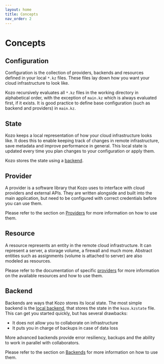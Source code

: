 ```yaml
---
layout: home
title: Concepts
nav_order: 2
---
```


# Concepts

## Configuration

Configuration is the collection of providers, backends and resources defined in your local `*.kz` files.
These files lay down how you want your cloud infrastructure to look like.

Kozo recursively evaluates all `*.kz` files in the working directory in alphabetical order, with the exception of `main.kz` which is always evaluated first, if it exists.
It is good practice to define base configuration (such as backend and providers) in `main.kz`.

## State

Kozo keeps a local representation of how your cloud infrastructure looks like.
It does this to enable keeping track of changes in remote infrastructure, save metadata and improve performance in general.
This local state is updated every time you plan changes to your configuration or apply them.

Kozo stores the state using a [backend](#backend).

## Provider

A provider is a software library that Kozo uses to interface with cloud providers and external APIs.
They are written alongside and built into the main application, but need to be configured with correct credentials before you can use them.

Please refer to the section on [Providers](providers) for more information on how to use them.

## Resource

A resource represents an entity in the remote cloud infrastructure.
It can represent a server, a storage volume, a firewall and much more.
Abstract entities such as assignments (volume is attached to server) are also modeled as resources.

Please refer to the documentation of specific [providers](providers) for more information on the available resources and how to use them.

## Backend

Backends are ways that Kozo stores its local state.
The most simple backend is the [local backend](backends/local), that stores the state in the `kozo.kzstate` file.
This can get you started quickly, but has several drawbacks:
- It does not allow you to collaborate on infrastructure
- It puts you in charge of backups in case of data loss

More advanced backends provide error resiliency, backups and the ability to work in parallel with collaborators.

Please refer to the section on [Backends](backends) for more information on how to use them.
